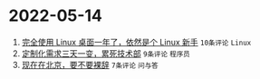 # 2022-05-14

1. [完全使用 Linux 桌面一年了，依然是个 Linux 新手](https://www.v2ex.com/t/852740) `10条评论` `Linux`
1. [定制化需求三天一变，累死技术部](https://www.v2ex.com/t/852741) `9条评论` `程序员`
1. [现在在北京，要不要裸辞](https://www.v2ex.com/t/852744) `7条评论` `问与答`
